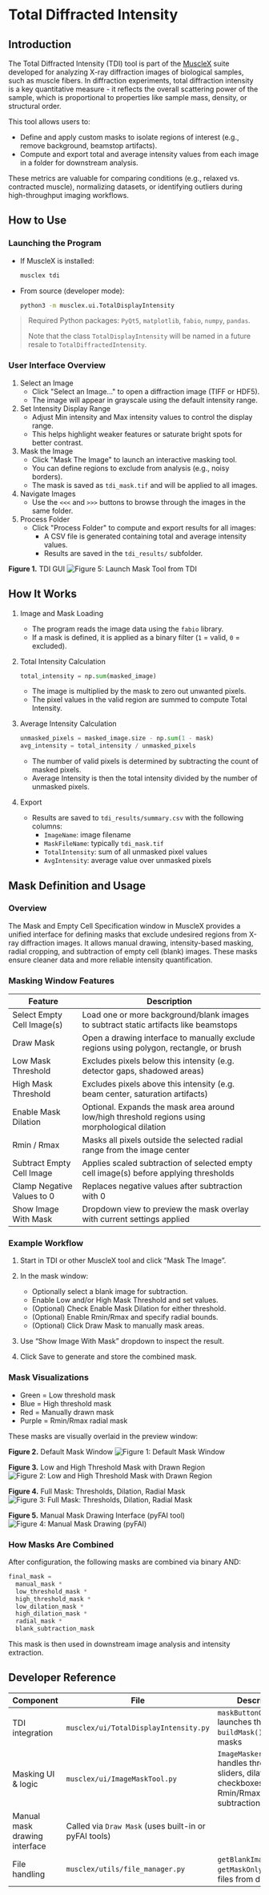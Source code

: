 # Total Diffracted Intensity



## Introduction

The Total Diffracted Intensity (TDI) tool is part of the [MuscleX](https://github.com/biocatiit/musclex) suite developed for analyzing X-ray diffraction images of biological samples, such as muscle fibers. In diffraction experiments, total diffraction intensity is a key quantitative measure - it reflects the overall scattering power of the sample, which is proportional to properties like sample mass, density, or structural order.

This tool allows users to:

- Define and apply custom masks to isolate regions of interest (e.g., remove background, beamstop artifacts).
- Compute and export total and average intensity values from each image in a folder for downstream analysis.

These metrics are valuable for comparing conditions (e.g., relaxed vs. contracted muscle), normalizing datasets, or identifying outliers during high-throughput imaging workflows.




## How to Use

### Launching the Program

- If MuscleX is installed:

  ```bash
  musclex tdi
  ```

- From source (developer mode):

  ```bash
  python3 -m musclex.ui.TotalDisplayIntensity
  ```

> Required Python packages: `PyQt5`, `matplotlib`, `fabio`, `numpy`, `pandas`.
>
> Note that the class `TotalDisplayIntensity` will be named in a future resale to `TotalDiffractedIntensity`.



### User Interface Overview

1. Select an Image
   - Click "Select an Image..." to open a diffraction image (TIFF or HDF5).
   - The image will appear in grayscale using the default intensity range.
2. Set Intensity Display Range
   - Adjust Min intensity and Max intensity values to control the display range.
   - This helps highlight weaker features or saturate bright spots for better contrast.
3. Mask the Image
   - Click "Mask The Image" to launch an interactive masking tool.
   - You can define regions to exclude from analysis (e.g., noisy borders).
   - The mask is saved as `tdi_mask.tif` and will be applied to all images.
4. Navigate Images
   - Use the `<<<` and `>>>` buttons to browse through the images in the same folder.
5. Process Folder
   - Click "Process Folder" to compute and export results for all images:
     - A CSV file is generated containing total and average intensity values.
     - Results are saved in the `tdi_results/` subfolder.



**Figure 1.** TDI GUI
![Figure 5: Launch Mask Tool from TDI](../../images/TDI/tdi-window.png)



## How It Works

1. Image and Mask Loading

   - The program reads the image data using the `fabio` library.
   - If a mask is defined, it is applied as a binary filter (`1` = valid, `0` = excluded).

2. Total Intensity Calculation

   ```python
   total_intensity = np.sum(masked_image)
   ```

   - The image is multiplied by the mask to zero out unwanted pixels.
   - The pixel values in the valid region are summed to compute Total Intensity.

3. Average Intensity Calculation

   ```python
   unmasked_pixels = masked_image.size - np.sum(1 - mask)
   avg_intensity = total_intensity / unmasked_pixels
   ```

   - The number of valid pixels is determined by subtracting the count of masked pixels.
   - Average Intensity is then the total intensity divided by the number of unmasked pixels.

4. Export

   - Results are saved to `tdi_results/summary.csv` with the following columns:
     - `ImageName`: image filename
     - `MaskFileName`: typically `tdi_mask.tif`
     - `TotalIntensity`: sum of all unmasked pixel values
     - `AvgIntensity`: average value over unmasked pixels



## Mask Definition and Usage

### Overview

The Mask and Empty Cell Specification window in MuscleX provides a unified interface for defining masks that exclude undesired regions from X-ray diffraction images. It allows manual drawing, intensity-based masking, radial cropping, and subtraction of empty cell (blank) images. These masks ensure cleaner data and more reliable intensity quantification.



### Masking Window Features

| Feature                        | Description                                                                                    |
| ------------------------------ | ---------------------------------------------------------------------------------------------- |
| Select Empty Cell Image(s) | Load one or more background/blank images to subtract static artifacts like beamstops           |
| Draw Mask                  | Open a drawing interface to manually exclude regions using polygon, rectangle, or brush        |
| Low Mask Threshold         | Excludes pixels below this intensity (e.g. detector gaps, shadowed areas)                  |
| High Mask Threshold        | Excludes pixels above this intensity (e.g. beam center, saturation artifacts)              |
| Enable Mask Dilation       | Optional. Expands the mask area around low/high threshold regions using morphological dilation |
| Rmin / Rmax                | Masks all pixels outside the selected radial range from the image center                   |
| Subtract Empty Cell Image  | Applies scaled subtraction of selected empty cell image(s) before applying thresholds          |
| Clamp Negative Values to 0 | Replaces negative values after subtraction with 0                                              |
| Show Image With Mask       | Dropdown view to preview the mask overlay with current settings applied                        |



### Example Workflow

1. Start in TDI or other MuscleX tool and click “Mask The Image”.
2. In the mask window:

   * Optionally select a blank image for subtraction.
   * Enable Low and/or High Mask Threshold and set values.
   * (Optional) Check Enable Mask Dilation for either threshold.
   * (Optional) Enable Rmin/Rmax and specify radial bounds.
   * (Optional) Click Draw Mask to manually mask areas.
3. Use “Show Image With Mask” dropdown to inspect the result.
4. Click Save to generate and store the combined mask.



### Mask Visualizations

* Green = Low threshold mask
* Blue = High threshold mask
* Red = Manually drawn mask
* Purple = Rmin/Rmax radial mask

These masks are visually overlaid in the preview window:

**Figure 2.** Default Mask Window
![Figure 1: Default Mask Window](../../images/TDI/mask-window.png)

**Figure 3.** Low and High Threshold Mask with Drawn Region
![Figure 2: Low and High Threshold Mask with Drawn Region](../../images/TDI/mask-with-low-and-high-thresholds.png)

**Figure 4.** Full Mask: Thresholds, Dilation, Radial Mask
![Figure 3: Full Mask: Thresholds, Dilation, Radial Mask](../../images/TDI/mask-with-rmin-rmax.png)

**Figure 5.** Manual Mask Drawing Interface (pyFAI tool)
![Figure 4: Manual Mask Drawing (pyFAI)](../../images/TDI/pyfai-drawmask.png)




### How Masks Are Combined

After configuration, the following masks are combined via binary AND:

```python
final_mask =
  manual_mask *
  low_threshold_mask *
  high_threshold_mask *
  low_dilation_mask *
  high_dilation_mask *
  radial_mask *
  blank_subtraction_mask
```

This mask is then used in downstream image analysis and intensity extraction.



## Developer Reference

| Component                     | File                                                  | Description                                                                                      |
| ----------------------------- | ----------------------------------------------------- | ------------------------------------------------------------------------------------------------ |
| TDI integration               | `musclex/ui/TotalDisplayIntensity.py`                 | `maskButtonClicked()` launches the tool; `buildMask()` loads masks                               |
| Masking UI & logic            | `musclex/ui/ImageMaskTool.py`                         | `ImageMaskerWindow` handles threshold sliders, dilation checkboxes, Rmin/Rmax, subtraction logic |
| Manual mask drawing interface | Called via `Draw Mask` (uses built-in or pyFAI tools) |                                                                                                  |
| File handling                 | `musclex/utils/file_manager.py`                       | `getBlankImageAndMask`, `getMaskOnly` parse files from disk                                      |



